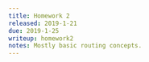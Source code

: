 ```yaml
---
title: Homework 2
released: 2019-1-21
due: 2019-1-25
writeup: homework2
notes: Mostly basic routing concepts. 
---
```

